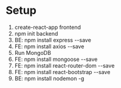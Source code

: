 # Setup

1. create-react-app frontend
2. npm init backend
3. BE: npm install express --save
4. FE: npm install axios --save
5. Run MongoDB
5. FE: npm install mongoose --save
6. FE: npm install react-router-dom --save
7. FE: npm install react-bootstrap --save
8. BE: npm install nodemon -g